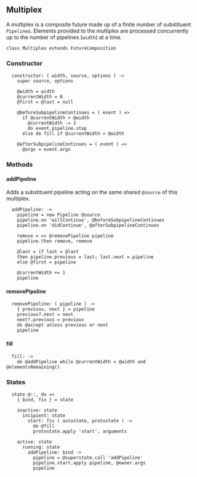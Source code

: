 ## Multiplex

A multiplex is a composite future made up of a finite number of substituent
`Pipeline`s. Elements provided to the multiplex are processed concurrently up
to the number of pipelines (`width`) at a time.

    class Multiplex extends FutureComposition


### Constructor

      constructor: ( width, source, options ) ->
        super source, options

        @width = width
        @currentWidth = 0
        @first = @last = null

        @beforeSubpipelineContinues = ( event ) =>
          if @currentWidth > @width
            @currentWidth -= 1
            do event.pipeline.stop
          else do fill if @currentWidth < @width

        @afterSubpipelineContinues = ( event ) =>
          @args = event.args



### Methods


#### addPipeline

Adds a substituent pipeline acting on the same shared `@source` of this
multiplex.

      addPipeline: ->
        pipeline = new Pipeline @source
        pipeline.on 'willContinue', @beforeSubpipelineContinues
        pipeline.on 'didContinue', @afterSubpipelineContinues

        remove = => @removePipeline pipeline
        pipeline.then remove, remove

        @last = if last = @last
        then pipeline.previous = last; last.next = pipeline
        else @first = pipeline

        @currentWidth += 1
        pipeline


#### removePipeline

      removePipeline: ( pipeline ) ->
        { previous, next } = pipeline
        previous?.next = next
        next?.previous = previous
        do @accept unless previous or next
        pipeline


#### fill

      fill: ->
        do @addPipeline while @currentWidth < @width and @elementsRemaining()



### States

      state @::, do =>
        { bind, fix } = state

        inactive: state
          incipient: state
            start: fix ( autostate, protostate ) ->
              do @fill
              protostate.apply 'start', arguments

        active: state
          running: state
            addPipeline: bind ->
              pipeline = @superstate.call 'addPipeline'
              pipeline.start.apply pipeline, @owner.args
              pipeline
